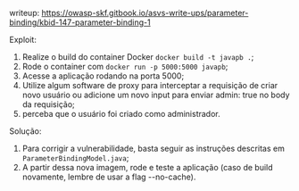 writeup: https://owasp-skf.gitbook.io/asvs-write-ups/parameter-binding/kbid-147-parameter-binding-1

Exploit:
  1. Realize o build do container Docker `docker build -t javapb .`;
  2. Rode o container com `docker run -p 5000:5000 javapb`;
  3. Acesse a aplicação rodando na porta 5000;
  4. Utilize algum software de proxy para interceptar a requisição de criar novo usuário ou adicione um novo input para enviar admin: true no body da requisição;
  5. perceba que o usuário foi criado como administrador.

Solução:
  1. Para corrigir a vulnerabilidade, basta seguir as instruções descritas em `ParameterBindingModel.java`;
  2. A partir dessa nova imagem, rode e teste a aplicação (caso de build novamente, lembre de usar a flag --no-cache).